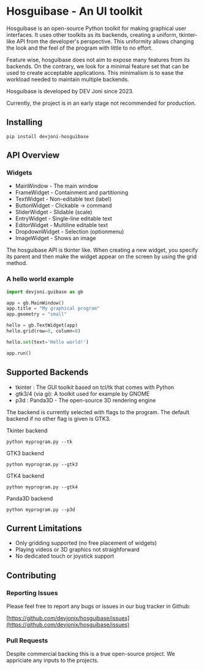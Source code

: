 # Hosguibase - An UI toolkit

Hosguibase is an open-source Python toolkit for making graphical
user interfaces. It uses other toolkits as its backends,
creating a uniform, tkinter-like API from the developer's perspective.
This uniformity allows
changing the look and the feel of the program with little to no effort.

Feature wise, hosguibase does not aim to expose many
features from its backends. On the contrary, we look for a
minimal feature set that can be used to create acceptable applications.
This minimalism is to ease the workload needed to
maintain multiple backends.

Hosguibase is developed by DEV Joni since 2023.

Currently, the project is in an early stage not recommended
for production.


## Installing

```
pip install devjoni-hosguibase
```

## API Overview

### Widgets

- MainWindow - The main window
- FrameWidget - Containment and partitioning
- TextWidget - Non-editable text (label)
- ButtonWidget - Clickable -> command
- SliderWidget - Slidable (scale)
- EntryWidget - Single-line editable text
- EditorWidget - Multiline editable text
- DropdownWidget - Selection (optionmenu)
- ImageWidget - Shows an image

The hosguibase API is tkinter like. When creating a new widget,
you specify its parent and then make the widget appear
on the screen by using the grid method.

### A hello world example

```python
import devjoni.guibase as gb

app = gb.MainWindow()
app.title = "My graphical program"
app.geometry = "small"

hello = gb.TextWidget(app)
hello.grid(row=0, column=0)

hello.set(text='Hello world!')

app.run()
```

## Supported Backends

- tkinter : The GUI toolkit based on tcl/tk that comes with Python
- gtk3/4 (via gi): A toolkit used for example by GNOME
- p3d : Panda3D - The open-source 3D rendering engine

The backend is currently selected with flags to the program. The default backend if no other flag is given is GTK3.

Tkinter backend

```
python myprogram.py --tk
```

GTK3 backend

```
python myprogram.py --gtk3
```

GTK4 backend

```
python myprogram.py --gtk4
```

Panda3D backend

```
python myprogram.py --p3d
```


## Current Limitations

- Only gridding supported (no free placement of widgets)
- Playing videos or 3D graphics not straighforward
- No dedicated touch or joystick support


## Contributing

### Reporting Issues

Please feel free to report any bugs or issues in our bug tracker in Github:

[https://github.com/devjonix/hosguibase/issues](https://github.com/devjonix/hosguibase/issues)

### Pull Requests

Despite commercial backing this is a true open-source project.
We appriciate any inputs to the projects.
